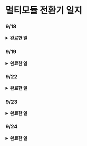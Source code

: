 # 멀티모듈 전환기 일지

### 9/18
<details markdown="1">
<summary> <b>완료한 일</b> </summary>

- cust-service 옮기기 완료
</details>

### 9/19

<details markdown="1">
<summary> <b>완료한 일</b> </summary>

* sms-service 옮기는 중 ..
* smsMapper, smsTemplateMapper 만들고.. common.dto에 있는 entity 코드 걷어내기 힘들구만
* cmd+shift+r 사용해서 import 패키지값 모두 변경하기...
</details>

### 9/22

<details markdown="1">
<summary> <b>완료한 일</b> </summary>

* sms-service queryDsl 의존성 라이브러리 설치
</details>

### 9/23

<details markdown="1">
<summary> <b>완료한 일</b> </summary>

* sms-service 운영코드 이동 완료
* 테스트 커버리지 향상을 위해 테스트 코드 추가 중...
  * 명령어 67% 브랜치 76%
</details>

### 9/24

<details markdown="1">
<summary> <b>완료한 일</b> </summary>

* 클로드 인텔리제이 MCP를 활용해 sms service 테스트 코드 작성 완료
</details>

